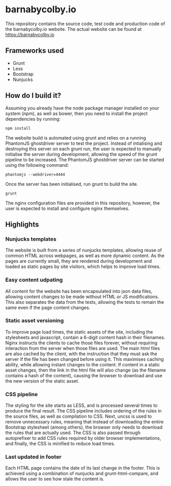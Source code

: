 # barnabycolby.io
This repository contains the source code, test code and production code of the barnabycolby.io website. The actual website can be found at https://barnabycolby.io

## Frameworks used
* Grunt
* Less
* Bootstrap
* Nunjucks

## How do I build it?
Assuming you already have the node package manager installed on your system (npm), as well as bower, then you need to install the project dependencies by running:

```
npm install
```

The website build is automated using grunt and relies on a running PhantomJS ghostdriver server to test the project. Instead of intialising and destroying this server on each grunt run, the user is expected to manually initialise the server during development, allowing the speed of the grunt pipeline to be increased. The PhantomJS ghostdriver server can be started using the following command:

```
phantomjs --webdriver=4444
```

Once the server has been initialised, run grunt to build the site.

```
grunt
```

The nginx configuration files are provided in this repository, however, the user is expected to install and configure nginx themselves.

## Highlights

### Nunjucks templates
The website is built from a series of nunjucks templates, allowing reuse of common HTML across webpages, as well as more dynamic content. As the pages are currently small, they are rendered during development and loaded as static pages by site visitors, which helps to improve load times.

### Easy content udpating
All content for the website has been encapsulated into json data files, allowing content changes to be made without HTML or JS modifications. This also separates the data from the tests, allowing the tests to remain the same even if the page content changes.

### Static asset versioning
To improve page load times, the static assets of the site, including the stylesheets and javascript, contain a 6-digit content hash in their filenames. Nginx instructs the clients to cache those files forever, without requiring interaction from the server when those files are used. The main html files are also cached by the client, with the instruction that they must ask the server if the file has been changed before using it. This maximises caching ability, while allowing instant changes to the content. If content in a static asset changes, then the link in the html file will also change (as the filename contains a hash of the content), causing the browser to download and use the new version of the static asset.

### CSS pipeline
The styling for the site starts as LESS, and is processed several times to produce the final result. The CSS pipeline includes ordering of the rules in the source files, as well as compilation to CSS. Next, uncss is used to remove unnecessary rules, meaning that instead of downloading the entire Bootstrap stylesheet (among others), the browser only needs to download the rules that are actually used. The CSS is also passed through autoprefixer to add CSS rules required by older browser implementations, and finally, the CSS is minified to reduce load times.

### Last updated in footer
Each HTML page contains the date of its last change in the footer. This is achieved using a combination of nunjucks and grunt-html-compare, and allows the user to see how stale the content is.
